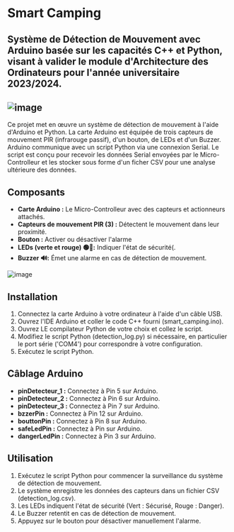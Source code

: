 
# Smart Camping
## Système de Détection de Mouvement avec Arduino basée sur les capacités C++ et Python, visant à valider le module d'Architecture des Ordinateurs pour l'année universitaire 2023/2024.

![image](https://github.com/ZahraneRabhi/Smart-Camping/assets/88408227/974acf33-38a4-4561-9cf1-626b84329e03)
---
Ce projet met en œuvre un système de détection de mouvement à l'aide d'Arduino et Python. La carte Arduino est équipée de trois capteurs de mouvement PIR (infrarouge passif), d'un bouton, de LEDs et d'un Buzzer. Arduino communique avec un script Python via une connexion Serial. Le script est conçu pour recevoir les données Serial envoyées par le Micro-Controlleur et les stocker sous forme d'un ficher CSV pour une analyse ultérieure des données.

## Composants
- **Carte Arduino :** Le Micro-Controlleur avec des capteurs et actionneurs attachés.
- **Capteurs de mouvement PIR (3) :** Détectent le mouvement dans leur proximité.
- **Bouton :** Activer ou désactiver l'alarme
- **LEDs (verte et rouge) 🟢🔴:** Indiquer l'état de sécurité(.
- **Buzzer 🔊:** Émet une alarme en cas de détection de mouvement.

![image](https://github.com/ZahraneRabhi/Smart-Camping/assets/88408227/693e9824-2e27-465b-bfc0-32db0c046c18)
## Installation
1. Connectez la carte Arduino à votre ordinateur à l'aide d'un câble USB.
2. Ouvrez l'IDE Arduino et coller le code C++ fourni (smart_camping.ino).
3. Ouvrez LE compilateur Python de votre choix et collez le script.
4. Modifiez le script Python (detection_log.py) si nécessaire, en particulier le port série ('COM4') pour correspondre à votre configuration.
5. Exécutez le script Python.
   
## Câblage Arduino
- **pinDetecteur_1 :**  Connectez à Pin 5 sur Arduino.
- **pinDetecteur_2 :** Connectez à Pin 6 sur Arduino.
- **pinDetecteur_3 :** Connectez à Pin 7 sur Arduino.
- **bzzerPin :** Connectez à Pin 12 sur Arduino.
- **bouttonPin :** Connectez à Pin 8 sur Arduino.
- **safeLedPin :** Connectez à Pin sur Arduino.
- **dangerLedPin :** Connectez à Pin 3 sur Arduino.
  
## Utilisation
1. Exécutez le script Python pour commencer la surveillance du système de détection de mouvement.
2. Le système enregistre les données des capteurs dans un fichier CSV (detection_log.csv).
3. Les LEDs indiquent l'état de sécurité (Vert : Sécurisé, Rouge : Danger).
4. Le Buzzer retentit en cas de détection de mouvement.
5. Appuyez sur le bouton pour désactiver manuellement l'alarme.

